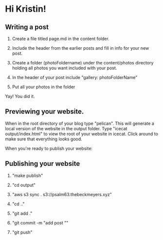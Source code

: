 # Hi Kristin!

## Writing a post

1. Create a file titled page<num>.md in the content folder.

2. Include the header from the earlier posts and fill in info for your new post.

3. Create a folder (photoFoldername) under the content/photos directory holding
	 all photos you want included with your post.

4. In the header of your post include "gallery: photoFolderName"

5. Put all your photos in the folder

Yay! You did it.

## Previewing your website.

When in the root directory of your blog type "pelican".  This will generate a
local version of the website in the output folder. Type "icecat
output/index.html" to view the root of your website in icecat. Click around to
make sure that everything looks good.

When you're ready to publish your website:

## Publishing your website

1. "make publish"

2. "cd output"

3. "aws s3 sync . s3://psalm63.thebeckmeyers.xyz"

4. "cd .."

5. "git add ."

6. "git commit -m "add post <post title>""

7. "git push"

